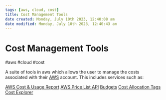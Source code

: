 ```yaml
---
tags: [aws, cloud, cost]
title: Cost Management Tools
date created: Monday, July 10th 2023, 12:40:08 am
date modified: Monday, July 10th 2023, 12:40:43 am
---
```

# Cost Management Tools
#aws #cloud #cost

A suite of tools in aws which allows the user to manage the costs associated with their [AWS](Cloud%20Computing/AWS/AWS.md) account. This includes services such as:

[AWS Cost & Usage Report](Cloud%20Computing/AWS/Billing/AWS%20Cost%20&%20Usage%20Report.md)
[AWS Price List API](Cloud%20Computing/AWS/Billing/AWS%20Price%20List%20API.md)
[Budgets](Cloud%20Computing/AWS/Billing/Budgets.md)
[Cost Allocation Tags](Cloud%20Computing/AWS/Billing/Cost%20Allocation%20Tags.md)
[Cost Explorer](Cloud%20Computing/AWS/Billing/Cost%20Explorer.md)